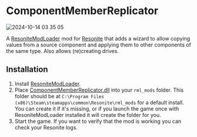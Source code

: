 # ComponentMemberReplicator

![2024-10-14 03 35 05](https://github.com/user-attachments/assets/25abf816-ffcc-4da0-bb22-e70851527e01)

A [ResoniteModLoader](https://github.com/resonite-modding-group/ResoniteModLoader) mod for [Resonite](https://resonite.com/) that adds a wizard to allow copying values from a source component and applying them to other components of the same type. Also allows (re)creating drives.

## Installation
1. Install [ResoniteModLoader](https://github.com/resonite-modding-group/ResoniteModLoader).
2. Place [ComponentMemberReplicator.dll](https://github.com/Nytra/ResoniteComponentMemberReplicator/releases/latest/download/ComponentMemberReplicator.dll) into your `rml_mods` folder. This folder should be at `C:\Program Files (x86)\Steam\steamapps\common\Resonite\rml_mods` for a default install. You can create it if it's missing, or if you launch the game once with ResoniteModLoader installed it will create the folder for you.
3. Start the game. If you want to verify that the mod is working you can check your Resonite logs.
